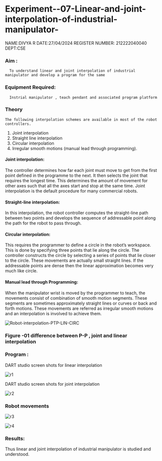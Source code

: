 # Experiment--07-Linear-and-joint-interpolation-of-industrial-manipulator-

NAME:DIVYA R
DATE:27/04/2024
REGISTER NUMBER: 212222040040
DEPT:CSE
### Aim :
      To understand linear and joint interpolation of industrial manipulator and develop a program for the same 
      
### Equipment Required: 
      Instrial manipulator , teach pendant and associated program platform 
      
### Theory 
    The following interpolation schemes are available in most of the robot controllers.
1. Joint interpolation
2. Straight line interpolation
3. Circular interpolation
4. Irregular smooth motions (manual lead through programming).
#### Joint interpolation: 
The controller determines how far each joint must move to get from the first point defined in the programme to the next. It then selects the joint that
requires the longest time. This determines the amount of movement for other axes such that all the axes start and stop at the same time. Joint interpolation is the default procedure for many commercial robots.

#### Straight-line interpolation: 
In this interpolation, the robot controller computes the straight-line path between two points and develops the sequence of addressable point along the path for the robot to pass through.

#### Circular interpolation: 
This requires the programmer to define a circle in the
robot’s workspace. This is done by specifying three points that lie along the circle. The controller constructs the circle by selecting a series of points that lie closer to the circle. These movements are actually small straight lines. If the addressable points are dense then the linear approximation becomes very much like circle.


#### Manual lead through Programming: 
When the manipulator wrist is moved by the programmer to teach, the movements consist of combination of smooth motion segments. These segments are sometimes approximately straight lines or curves or back and forth motions. These movements are referred as irregular smooth motions and an interpolation is involved to achieve them.




![Robot-interpolation-PTP-LIN-CIRC](https://user-images.githubusercontent.com/36288975/201615171-d0886aaa-8220-4b0c-8a1d-3d8a5c69c76a.png)

### Figure -01 difference between P-P , joint and linear interpolation 


### Program : 
DART studio screen shots for linear interpolation 

![r1](https://github.com/divyadivya10/Experiment--07-Linear-and-joint-interpolation-of-industrial-manipulator-/assets/119560271/42788e22-dd95-40a2-8a37-0e828f8d792f)










DART studio screen shots for joint interpolation 

![r2](https://github.com/divyadivya10/Experiment--07-Linear-and-joint-interpolation-of-industrial-manipulator-/assets/119560271/7566301f-388d-4160-bd4e-12cdabcc15b6)









### Robot movements 

![r3](https://github.com/divyadivya10/Experiment--07-Linear-and-joint-interpolation-of-industrial-manipulator-/assets/119560271/76286ae1-e7a7-445a-8517-b08e01f4e0e4)

![r4](https://github.com/divyadivya10/Experiment--07-Linear-and-joint-interpolation-of-industrial-manipulator-/assets/119560271/947dcb9d-fd3c-468d-8207-d5bad8217935)
















### Results: 

Thus linear and joint interpolation of industrial manipulator is studied and understood.



